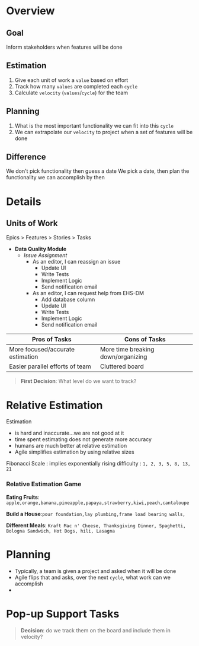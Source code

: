 # Overview

## Goal
Inform stakeholders when features will be done

## Estimation
1. Give each unit of work a `value` based on effort
2. Track how many `values` are completed each `cycle`
3. Calculate `velocity` (`values`/`cycle`) for the team

## Planning
1. What is the most important functionality we can fit into this `cycle`
2. We can extrapolate our `velocity` to project when a set of features will be done

## Difference
We don't pick functionality then guess a date
We pick a date, then plan the functionality we can accomplish by then


# Details

## Units of Work
Epics > Features > Stories > Tasks

- **Data Quality Module**
	* *Issue Assignment*
		+ As an editor, I can reassign an issue
			+ Update UI
			+ Write Tests
			+ Implement Logic
			+ Send notification email
		+ As an editor, I can request help from EHS-DM
			+ Add database column
			+ Update UI
			+ Write Tests
			+ Implement Logic
			+ Send notification email



|Pros of Tasks|Cons of Tasks|
|----|----|
|More focused/accurate estimation|More time breaking down/organizing|
|Easier parallel efforts of team|Cluttered board|

> **First Decision**: What level do we want to track?

# Relative Estimation
Estimation
- is hard and inaccurate...we are not good at it
- time spent estimating does not generate more accuracy
- humans are much better at relative estimation
- Agile simplifies estimation by using relative sizes

Fibonacci Scale
: implies exponentially rising difficulty
: `1, 2, 3, 5, 8, 13, 21`

### Relative Estimation Game
**Eating Fruits**: `apple,orange,banana,pineapple,papaya,strawberry,kiwi,peach,cantaloupe`

**Build a House**:`pour foundation,lay plumbing,frame load bearing walls,`

**Different Meals**: `Kraft Mac n' Cheese, Thanksgiving Dinner, Spaghetti, Bologna Sandwich, Hot Dogs, hili, Lasagna`

# Planning
- Typically, a team is given a project and asked when it will be done
- Agile flips that and asks, over the next `cycle`, what work can we accomplish
- 

# Pop-up Support Tasks
> **Decision**: do we track them on the board and include them in velocity?


<!--stackedit_data:
eyJoaXN0b3J5IjpbLTEzODMyNTI5MDhdfQ==
-->